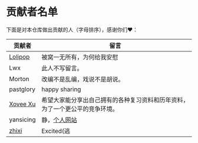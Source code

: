# 贡献者名单

下面是对本仓库做出贡献的人（字母排序），感谢你们♥️：

贡献者|留言
---|---
[Lolipop](https://github.com/LolipopJ)|被窝一无所有，为何给我安慰
Lwx|此人不写留言。
Morton|改编不是乱编，戏说不是胡说。
pastglory|happy sharing
[Xovee Xu](https://xovee.cn/)|希望大家能分享出自己拥有的各种复习资料和历年资料，为了一个更公平的竞争环境。
yansicing|静，[个人网站](https://yansicing.github.io/)
[zhixi](https://github.com/Archaeoraptor)|Excited(逃
